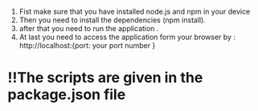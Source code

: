 <!-- !INSTRUCTIONS ON HOW TO RUN THE APLINATION LOCALLY -->

1. Fist make sure that you have installed node.js and npm in your device
2. Then you need to install the dependencies (npm install).
3. after that you need to run the application .
4. At last you need to access the application form your browser by : http://localhost:{port: your port number }

# !!The scripts are given in the package.json file 
